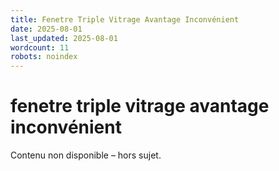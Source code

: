 ```yaml
---
title: Fenetre Triple Vitrage Avantage Inconvénient
date: 2025-08-01
last_updated: 2025-08-01
wordcount: 11
robots: noindex
---
```


# fenetre triple vitrage avantage inconvénient

Contenu non disponible – hors sujet.